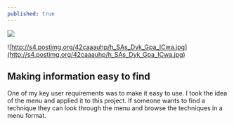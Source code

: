 ```yaml
---
published: true
---
```


![](/)

![http://s4.postimg.org/42caaauhp/h_SAs_Dyk_Gpa_ICwa.jpg](http://s4.postimg.org/42caaauhp/h_SAs_Dyk_Gpa_ICwa.jpg)


## Making information easy to find

One of my key user requirements was to make it easy to use. I took the idea of the menu and applied it to this project. If someone wants to find a technique they can look through the menu and browse the techniques in a menu format.